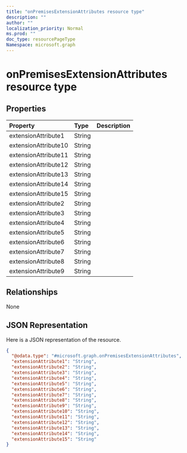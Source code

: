 ```yaml
---
title: "onPremisesExtensionAttributes resource type"
description: ""
author: ""
localization_priority: Normal
ms.prod: ""
doc_type: resourcePageType
Namespace: microsoft.graph
---
```



# onPremisesExtensionAttributes resource type



## Properties
|Property|Type|Description|
|:---|:---|:---|
|extensionAttribute1|String||
|extensionAttribute10|String||
|extensionAttribute11|String||
|extensionAttribute12|String||
|extensionAttribute13|String||
|extensionAttribute14|String||
|extensionAttribute15|String||
|extensionAttribute2|String||
|extensionAttribute3|String||
|extensionAttribute4|String||
|extensionAttribute5|String||
|extensionAttribute6|String||
|extensionAttribute7|String||
|extensionAttribute8|String||
|extensionAttribute9|String||

## Relationships
None

## JSON Representation
Here is a JSON representation of the resource.
<!-- {
  "blockType": "resource",
  "@odata.type": "microsoft.graph.onPremisesExtensionAttributes"
}
-->
``` json
{
  "@odata.type": "#microsoft.graph.onPremisesExtensionAttributes",
  "extensionAttribute1": "String",
  "extensionAttribute2": "String",
  "extensionAttribute3": "String",
  "extensionAttribute4": "String",
  "extensionAttribute5": "String",
  "extensionAttribute6": "String",
  "extensionAttribute7": "String",
  "extensionAttribute8": "String",
  "extensionAttribute9": "String",
  "extensionAttribute10": "String",
  "extensionAttribute11": "String",
  "extensionAttribute12": "String",
  "extensionAttribute13": "String",
  "extensionAttribute14": "String",
  "extensionAttribute15": "String"
}
```

